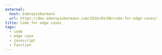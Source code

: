 ```yaml
---
external:
  host: Edenspiekermann
  url: https://dev.edenspiekermann.com/2016/03/08/code-for-edge-cases/
title: Code for edge cases
tags:
  - code
  - edge case
  - javascript
  - function
---
```

